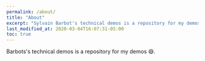 ```yaml
---
permalink: /about/
title: "About"
excerpt: "Sylvain Barbot's technical demos is a repository for my demos."
last_modified_at: 2020-03-04T16:07:31-05:00
toc: true
---
```


Barbots's technical demos is a repository for my demos :smile:.